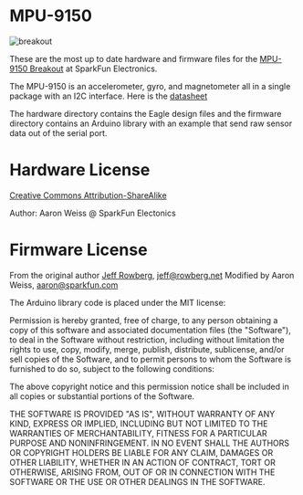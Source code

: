 MPU-9150
====

![breakout](https://dlnmh9ip6v2uc.cloudfront.net/images/products/1/1/4/8/6/11486-01_small.jpg)

These are the most up to date hardware and firmware files for the [MPU-9150 Breakout](https://www.sparkfun.com/products/11486) at SparkFun Electronics.

The MPU-9150 is an accelerometer, gyro, and magnetometer all in a single package with an I2C interface. Here is the [datasheet](http://dlnmh9ip6v2uc.cloudfront.net/datasheets/Sensors/IMU/PS-MPU-9150A.pdf) 

The hardware directory contains the Eagle design files and the firmware directory contains an Arduino library with an example that send raw sensor data out of the serial port. 

Hardware License
====
[Creative Commons Attribution-ShareAlike](http://creativecommons.org/licenses/by-sa/3.0/)

Author: Aaron Weiss @ SparkFun Electonics

Firmware License
====
From the original author [Jeff Rowberg](https://github.com/jrowberg/i2cdevlib), jeff@rowberg.net 
Modified by Aaron Weiss, aaron@sparkfun.com

The Arduino library code is placed under the MIT license:

Permission is hereby granted, free of charge, to any person obtaining a copy
of this software and associated documentation files (the "Software"), to deal
in the Software without restriction, including without limitation the rights
to use, copy, modify, merge, publish, distribute, sublicense, and/or sell
copies of the Software, and to permit persons to whom the Software is
furnished to do so, subject to the following conditions:

The above copyright notice and this permission notice shall be included in
all copies or substantial portions of the Software.

THE SOFTWARE IS PROVIDED "AS IS", WITHOUT WARRANTY OF ANY KIND, EXPRESS OR
IMPLIED, INCLUDING BUT NOT LIMITED TO THE WARRANTIES OF MERCHANTABILITY,
FITNESS FOR A PARTICULAR PURPOSE AND NONINFRINGEMENT. IN NO EVENT SHALL THE
AUTHORS OR COPYRIGHT HOLDERS BE LIABLE FOR ANY CLAIM, DAMAGES OR OTHER
LIABILITY, WHETHER IN AN ACTION OF CONTRACT, TORT OR OTHERWISE, ARISING FROM,
OUT OF OR IN CONNECTION WITH THE SOFTWARE OR THE USE OR OTHER DEALINGS IN
THE SOFTWARE.
